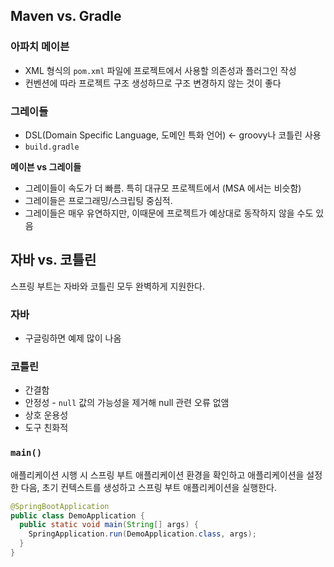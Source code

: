 ## Maven vs. Gradle

### 아파치 메이븐

- XML 형식의 `pom.xml` 파일에 프로젝트에서 사용할 의존성과 플러그인 작성
- 컨벤션에 따라 프로젝트 구조 생성하므로 구조 변경하지 않는 것이 좋다



### 그레이들

- DSL(Domain Specific Language, 도메인 특화 언어) <- groovy나 코틀린 사용
- `build.gradle`



**메이븐 vs 그레이들**

- 그레이들이 속도가 더 빠름. 특히 대규모 프로젝트에서 (MSA 에서는 비슷함)
- 그레이들은 프로그래밍/스크립팅 중심적.
- 그레이들은 매우 유연하지만, 이때문에 프로젝트가 예상대로 동작하지 않을 수도 있음



## 자바 vs. 코틀린

스프링 부트는 자바와 코틀린 모두 완벽하게 지원한다.



### 자바

- 구글링하면 예제 많이 나옴



### 코틀린

- 간결함
- 안정성 - `null` 값의 가능성을 제거해 null 관련 오류 없앰
- 상호 운용성
- 도구 친화적



### `main()`

애플리케이션 시행 시 스프링 부트 애플리케이션 환경을 확인하고 애플리케이션을 설정한 다음, 초기 컨텍스트를 생성하고 스프링 부트 애플리케이션을 실행한다.

``` java
@SpringBootApplication
public class DemoApplication {
  public static void main(String[] args) {
    SpringApplication.run(DemoApplication.class, args);
  }
}
```